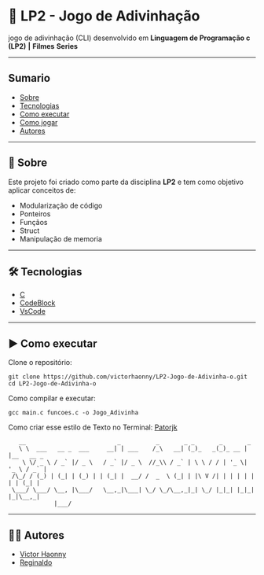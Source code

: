 # 🎲 LP2 - Jogo de Adivinhação

jogo de adivinhação (CLI) desenvolvido em **Linguagem de Programação c (LP2)** **|** **Filmes** **Series**

---

## Sumario
- [Sobre](#-sobre)
- [Tecnologias](#-tecnologias)
- [Como executar](#-como-executar)
- [Como jogar](#-como-jogar)
- [Autores](#-autores)
  
---

## 📌 Sobre
Este projeto foi criado como parte da disciplina **LP2** e tem como objetivo aplicar conceitos de: 

- Modularização de código
- Ponteiros
- Funçãos
- Struct
- Manipulação de memoria   

---

## 🛠 Tecnologias
- [C](https://devdocs.io/c/)
- [CodeBlock](https://www.codeblocks.org/)
- [VsCode](https://code.visualstudio.com/)
  
---

## ▶ Como executar

Clone o repositório:

```
git clone https://github.com/victorhaonny/LP2-Jogo-de-Adivinha-o.git
cd LP2-Jogo-de-Adivinha-o
```

Como compilar e executar:

```
gcc main.c funcoes.c -o Jogo_Adivinha

```
Como criar esse estilo de Texto no Terminal: [Patorjk](https://patorjk.com/)
```
   __                          _          _       _ _       _       _           
   \ \  ___   __ _  ___     __| | ___    /_\   __| (_)_   _(_)_ __ | |__   __ _ 
    \ \/ _ \ / _` |/ _ \   / _` |/ _ \  //_\\ / _` | \ \ / / | '_ \| '_ \ / _` |
 /\_/ / (_) | (_| | (_) | | (_| |  __/ /  _  \ (_| | |\ V /| | | | | | | | (_| |
 \___/ \___/ \__, |\___/   \__,_|\___| \_/ \_/\__,_|_| \_/ |_|_| |_|_| |_|\__,_|
             |___/                                                              
```
---
## 🧑‍🎓 Autores
- [Victor Haonny](https://github.com/victorhaonny)
- [Reginaldo](https://github.com/Jr-Reginaldo999)

